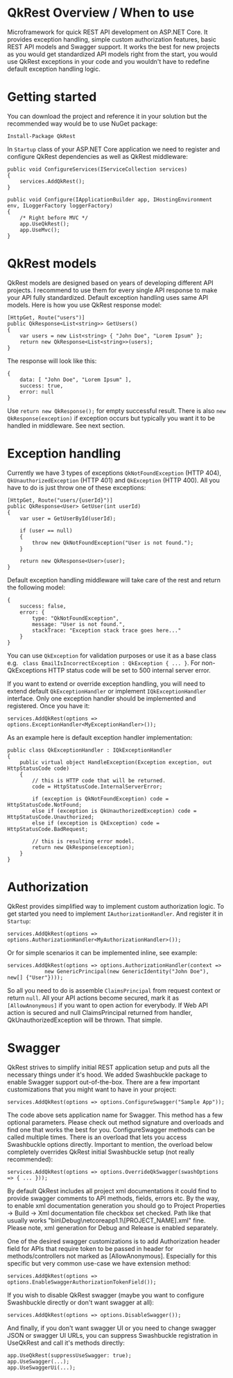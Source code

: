 # QkRest Overview / When to use
Microframework for quick REST API development on ASP.NET Core. It provides exception handling, simple custom authorization features, basic REST API models and Swagger support. It works the best for new projects as you would get standardized API models right from the start, you would use QkRest exceptions in your code and you wouldn't have to redefine default exception handling logic.

# Getting started
You can download the project and reference it in your solution but the recommended way would be to use NuGet package:

```
Install-Package QkRest
```

In `Startup` class of your ASP.NET Core application we need to register and configure QkRest dependencies as well as QkRest middleware:

```
public void ConfigureServices(IServiceCollection services)
{
    services.AddQkRest();
}

public void Configure(IApplicationBuilder app, IHostingEnvironment env, ILoggerFactory loggerFactory)
{
    /* Right before MVC */
    app.UseQkRest();
    app.UseMvc();
}
```

# QkRest models

QkRest models are designed based on years of developing different API projects. I recommend to use them for every single API response to make your API fully standardized. Default exception handling uses same API models. Here is how you use QkRest response model:

```
[HttpGet, Route("users")]
public QkResponse<List<string>> GetUsers()
{
    var users = new List<string> { "John Doe", "Lorem Ipsum" };
    return new QkResponse<List<string>>(users);
}
```

The response will look like this:

```
{
    data: [ "John Doe", "Lorem Ipsum" ],
    success: true,
    error: null
}
```

Use `return new QkResponse();` for empty successful result. There is also `new QkResponse(exception)` if exception occurs but typically you want it to be handled in middleware. See next section.

# Exception handling

Currently we have 3 types of exceptions `QkNotFoundException` (HTTP 404), `QkUnauthorizedException` (HTTP 401) and `QkException` (HTTP 400). All you have to do is just throw one of these exceptions:

```
[HttpGet, Route("users/{userId}")]
public QkResponse<User> GetUser(int userId)
{
    var user = GetUserById(userId);
    
    if (user == null)
    {
        throw new QkNotFoundException("User is not found.");
    }
    
    return new QkResponse<User>(user);
}
```

Default exception handling middleware will take care of the rest and return the following model:

```
{
    success: false,
    error: {
        type: "QkNotFoundException",
        message: "User is not found.",
        stackTrace: "Exception stack trace goes here..."
    }
}
```

You can use `QkException` for validation purposes or use it as a base class e.g. ` class EmailIsIncorrectException : QkException { ... }`. For non-QkExceptions HTTP status code will be set to 500 internal server error.

If you want to extend or override exception handling, you will need to extend default `QkExceptionHandler` or implement `IQkExceptionHandler` interface. Only one exception handler should be implemented and registered. Once you have it:

```
services.AddQkRest(options => options.ExceptionHandler<MyExceptionHandler>());
```

As an example here is default exception handler implementation:

```
public class QkExceptionHandler : IQkExceptionHandler
{
    public virtual object HandleException(Exception exception, out HttpStatusCode code)
    {
        // this is HTTP code that will be returned.
        code = HttpStatusCode.InternalServerError;

        if (exception is QkNotFoundException) code = HttpStatusCode.NotFound;
        else if (exception is QkUnauthorizedException) code = HttpStatusCode.Unauthorized;
        else if (exception is QkException) code = HttpStatusCode.BadRequest;
        
        // this is resulting error model.
        return new QkResponse(exception);
    }
}
```

# Authorization

QkRest provides simplified way to implement custom authorization logic. To get started you need to implement `IAuthorizationHandler`. And register it in `Startup`:

```
services.AddQkRest(options => options.AuthorizationHandler<MyAuthorizationHandler>());
```
Or for simple scenarios it can be implemented inline, see example:

```
services.AddQkRest(options => options.AuthorizationHandler(context => 
            new GenericPrincipal(new GenericIdentity("John Doe"), new[] {"User"})));
```
So all you need to do is assemble `ClaimsPrincipal` from request context or return `null`. All your API actions become secured, mark it as `[AllowAnonymous]` if you want to open action for everybody. If Web API action is secured and null ClaimsPrincipal returned from handler, QkUnauthorizedException will be thrown. That simple. 

# Swagger

QkRest strives to simplify initial REST application setup and puts all the necessary things under it's hood. We added Swashbuckle package to enable Swagger support out-of-the-box. There are a few important customizations that you might want to have in your project:

```
services.AddQkRest(options => options.ConfigureSwagger("Sample App"));
```

The code above sets application name for Swagger. This method has a few optional parameters. Please check out method signature and overloads and find one that works the best for you. ConfigureSwagger methods can be called multiple times. There is an overload that lets you access Swashbuckle options directly. Important to mention, the overload below completely overrides QkRest initial Swashbuckle setup (not really recommended):

```
services.AddQkRest(options => options.OverrideQkSwagger(swashOptions => { ... }));
```
By default QkRest includes all project xml documentations it could find to provide swagger comments to API methods, fields, errors etc. By the way, to enable xml documentation generation you should go to Project Properties -> Build -> Xml documentation file checkbox set checked. Path like that usually works "bin\\Debug\\netcoreapp1.1\\[PROJECT_NAME].xml" fine. Please note, xml generation for Debug and Release is enabled separately.

One of the desired swagger customizations is to add Authorization header field for APIs that require token to be passed in header for methods/controllers not marked as [AllowAnonymous]. Especially for this specific but very common use-case we have extension method:

```
services.AddQkRest(options => options.EnableSwaggerAuthorizationTokenField());
```

If you wish to disable QkRest swagger (maybe you want to configure Swashbuckle directly or don't want swagger at all):

```
services.AddQkRest(options => options.DisableSwagger());
```

And finally, if you don't want swagger UI or you need to change swagger JSON or swagger UI URLs, you can suppress Swashbuckle registration in UseQkRest and call it's methods directly:

```
app.UseQkRest(suppressUseSwagger: true);
app.UseSwagger(...);
app.UseSwaggerUi(...);
```
